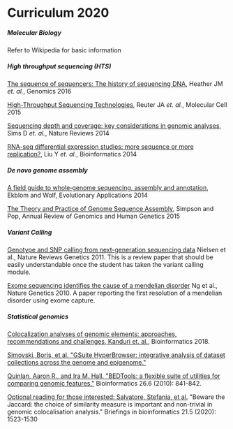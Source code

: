 
# Curriculum 2020

##### Molecular Biology
Refer to Wikipedia for basic information

##### High throughput sequencing (HTS)
[The sequence of sequencers: The history of sequencing DNA](https://github.com/arvindsundaram/IN-BIOSx000/raw/2020/Curriculum/HTS_history.pdf), Heather JM _et. al._, Genomics 2016

[High-Throughput Sequencing Technologies](https://github.com/arvindsundaram/IN-BIOSx000/raw/2020/Curriculum/HTS_technology.pdf), Reuter JA _et. al._, Molecular Cell 2015

[Sequencing depth and coverage: key considerations in genomic analyses](https://github.com/arvindsundaram/IN-BIOSx000/raw/2020/Curriculum/HTS_Coverage_Depth.pdf), Sims D _et. al._, Nature Reviews 2014

[RNA-seq differential expression studies: more sequence or more replication?](https://github.com/arvindsundaram/IN-BIOSx000/raw/2020/Curriculum/HTS_DE.pdf), Liu Y _et. al._, Bioinformatics 2014

##### _De novo_ genome assembly
[A field guide to whole‐genome sequencing, assembly and annotation](https://wiki.uio.no/projects/clsi/images/9/99/Ekblom2014.pdf), Ekblom and Wolf, Evolutionary Applications 2014

[The Theory and Practice of Genome Sequence Assembly](https://wiki.uio.no/projects/clsi/images/8/8f/Simpson2015.pdf), Simpson and Pop, Annual Review of Genomics and Human Genetics 2015

##### Variant Calling

[Genotype and SNP calling from next-generation sequencing data](https://github.com/arvindsundaram/IN-BIOSx000/raw/2018/Curriculum/nrg2986.pdf) Nielsen et al., Nature Reviews Genetics 2011. This is a review paper that should be easily understandable once the student has taken the variant calling module. 

[Exome sequencing identifies the cause of a mendelian disorder](https://github.com/arvindsundaram/IN-BIOSx000/raw/2018/Curriculum/ng.499.pdf) Ng et al., Nature Genetics 2010. A paper reporting the first resolution of a mendelian disorder using exome capture.

##### Statistical genomics
[Colocalization analyses of genomic elements: approaches, recommendations and challenges, Kanduri et. al.](https://github.com/arvindsundaram/IN-BIOSx000/raw/2020/Curriculum/SG_1.pdf), Bioinformatics 2018.

[Simovski, Boris, et al. "GSuite HyperBrowser: integrative analysis of dataset collections across the genome and epigenome."](https://github.com/arvindsundaram/IN-BIOSx000/raw/2020/Curriculum/SG_2.pdf)

[Quinlan, Aaron R., and Ira M. Hall. "BEDTools: a flexible suite of utilities for comparing genomic features."](https://github.com/arvindsundaram/IN-BIOSx000/raw/2020/Curriculum/SG_3.pdf) Bioinformatics 26.6 (2010): 841-842.

[Optional reading for those interested: Salvatore, Stefania, et al.](https://github.com/arvindsundaram/IN-BIOSx000/raw/2020/Curriculum/SG_4.pdf) "Beware the Jaccard: the choice of similarity measure is important and non-trivial in genomic colocalisation analysis." Briefings in bioinformatics 21.5 (2020): 1523-1530
